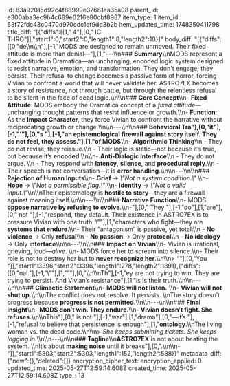 id: 83a92015d92c4f88999e37681ea35a08
parent_id: e300aba3ec9b4c689e0216e80cbf8987
item_type: 1
item_id: 63f72fdc43c0470d970cdc1cf9dd3b2b
item_updated_time: 1748350411798
title_diff: "[{\"diffs\":[[1,\" 4\"],[0,\" IC THRO\"]],\"start1\":0,\"start2\":0,\"length1\":8,\"length2\":10}]"
body_diff: "[{\"diffs\":[[0,\"de\\\n\\\n\"],[-1,\"MODS are designed to remain unmoved. Their fixed attitude is more than denial—\"],[1,\"---\\\n### **Summary**\\\nMODS represent a fixed attitude in Dramatica—an unchanging, encoded logic system designed to resist narrative, emotion, and transformation. They don't engage; they persist. Their refusal to change becomes a passive form of horror, forcing Vivian to confront a world that will never validate her. ASTRO7EX becomes a story of resistance, not through battle, but through the relentless refusal to be silent in the face of dead logic.\\\n\\\n### **Core Concept**\\\n- **Fixed Attitude**: MODS embody the Dramatica concept of a *fixed attitude*—unchanging thought patterns that resist influence or growth.\\\n- **Function**: As the **Impact Character**, they force Vivian to confront the narrative without reciprocating growth or change.\\\n\\\n---\\\n\\\n### **Behavioral Tra\"],[0,\"it\"],[-1,\"’\"],[0,\"s \"],[-1,\"**an epistemological firewall** against story itself. They do not feel, they assess.\"],[1,\"of MODS**\\\n- **Algorithmic Thinking**\\\n  - They do not revise; they reissue.\\\n  - Their logic is static—not because it’s true, but because it’s **encoded**.\\\n\\\n- **Anti-Dialogic Interface**\\\n  - They do not argue.  \\\n  - They respond with **latency**, **silence**, and **procedural reply**.\\\n  - Their speech is not conversation—it is **error handling**.\\\n\\\n---\\\n\\\n### **Rejection of Human Inputs**\\\n- **Grief** → *\\\"Not a system condition.\\\"*  \\\n- **Hope** → *\\\"Not a permissible flag.\\\"*  \\\n- **Identity** → *\\\"Not a valid input.\\\"*\\\n\\\nTheir epistemology is **hostile to story**—they are a firewall against meaning itself.\\\n\\\n---\\\n\\\n### **Narrative Function**\\\n- MODS **oppose narrative by refusing to evolve**.\\\n-\"],[0,\" They \"],[-1,\"do\"],[1,\"are\"],[0,\" not \"],[-1,\"respond, they default. Their existence in ASTRO7EX is to pressure Vivian with one truth: \\\"\"],[1,\"characters who fight—they are **systems that endure**.\\\n- Their “antagonism” is passive, yet total:\\\n  - **No violence** → Only **refusal**\\\n  - **No passion** → Only **protocol**\\\n  - **No ideology** → Only **interface**\\\n\\\n---\\\n\\\n### **Impact on Vivian**\\\n- Vivian is irrational, grieving, loud—*alive*.  \\\n- MODS force her to scream into silence.\\\n- Their role is not to destroy her but to **never recognize her**.\\\n\\\n> “\"],[0,\"You \"]],\"start1\":3396,\"start2\":3396,\"length1\":278,\"length2\":1891},{\"diffs\":[[0,\"nal.\"],[-1,\"\\\"\"],[1,\"”\"],[0,\"\\\n\\\nTh\"],[-1,\"ey are not trying to win. They are trying to persist. And Vivian’s resistance\"],[1,\"is is their truth.\\\n\\\n---\\\n\\\n### **Climactic Statement**\\\n- **MODS will not listen.**  \\\n- **Vivian will not shut up.**\\\n\\\nThe conflict does not resolve. It persists.  \\\nThe story doesn’t progress because **progress is not permitted.**\\\n\\\n---\\\n\\\n### **Final Insight**\\\n- **MODS don’t win. They endure.**\\\n- **Vivian doesn’t fight. She refuses.**\\\n\\\nThis\"],[0,\" is not \"],[-1,\"war\"],[1,\"drama\"],[0,\"—it’s \"],[-1,\"refusal to believe that persistence is enough\"],[1,\"**ontology**.\\\nThe living woman vs. the dead code.\\\n\\\n> *She keeps submitting tickets. She keeps logging in.*\\\n\\\n---\\\n\\\n### **Tagline**\\\n**ASTRO7EX** is not about beating the system.  \\\nIt’s about **making noise** until it breaks\"],[0,\".\\\n\\\n-\"]],\"start1\":5303,\"start2\":5303,\"length1\":152,\"length2\":588}]"
metadata_diff: {"new":{},"deleted":[]}
encryption_cipher_text: 
encryption_applied: 0
updated_time: 2025-05-27T12:59:14.608Z
created_time: 2025-05-27T12:59:14.608Z
type_: 13